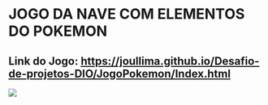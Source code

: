 # JOGO DA NAVE COM ELEMENTOS DO POKEMON


## Link do Jogo: https://joullima.github.io/Desafio-de-projetos-DIO/JogoPokemon/Index.html

![](https://github.com/JoulLima/Desafio-de-projetos-DIO/blob/main/JogoPokemon/JogoPokemonGIF.gif?raw=true)
